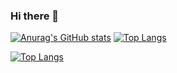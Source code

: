 ### Hi there 👋

[![Anurag's GitHub stats](https://github-readme-stats.vercel.app/api?username=dionlaranjeira)](https://github.com/anuraghazra/github-readme-stats)
[![Top Langs](https://github-readme-stats.vercel.app/api/top-langs/?username=dionlaranjeira_count=8)](https://github.com/anuraghazra/github-readme-stats)

[![Top Langs](https://github-readme-stats.vercel.app/api/top-langs/?username=dionlaranjeira)](https://github.com/anuraghazra/github-readme-stats)


<!--
**dionlaranjeira/dionlaranjeira** is a ✨ _special_ ✨ repository because its `README.md` (this file) appears on your GitHub profile.

Here are some ideas to get you started:

- 🔭 I’m currently working on ...
- 🌱 I’m currently learning ...
- 👯 I’m looking to collaborate on ...
- 🤔 I’m looking for help with ...
- 💬 Ask me about ...
- 📫 How to reach me: ...
- 😄 Pronouns: ...
- ⚡ Fun fact: ...
-->
